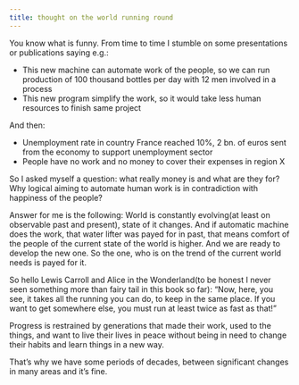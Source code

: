 ```yaml
---
title: thought on the world running round
---
```

You know what is funny. From time to time I stumble on some presentations or publications saying e.g.:

- This new machine can automate work of the people, so we can run production of 100 thousand bottles per day with 12 men involved in a process
- This new program simplify the work, so it would take less human resources to finish same project

And then:

- Unemployment rate in country France reached 10%, 2 bn. of euros sent from the economy to support unemployment sector
- People have no work and no money to cover their expenses in region X

So I asked myself a question: what really money is and what are they for? Why logical aiming to automate human work is in contradiction with happiness of the people?

Answer for me is the following:
World is constantly evolving(at least on observable past and present), state of it changes. And if automatic machine does the work, that water lifter was payed for in past, that means comfort of the people of the current state of the world is higher. And we are ready to develop the new one. So the one, who is on the trend of the current world needs is payed for it.

So hello Lewis Carroll and Alice in the Wonderland(to be honest I never seen something more than fairy tail in this book so far):
“Now, here, you see, it takes all the running you can do, to keep in the same place. If you want to get somewhere else, you must run at least twice as fast as that!”

Progress is restrained by generations that made their work, used to the things, and want to live their lives in peace without being in need to change their habits and learn things in a new way.

That’s why we have some periods of decades, between significant changes in many areas and it’s fine.

